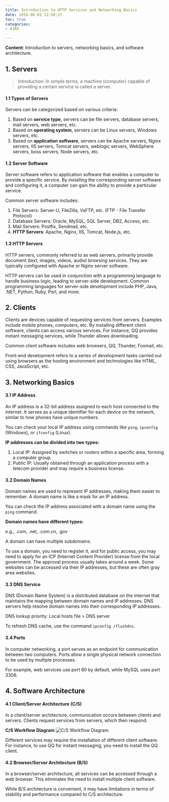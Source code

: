 ```yaml
---
title: Introduction to HTTP Services and Networking Basics
date: 2016-06-01 12:50:17
toc: true
categories:
- AJAX

---
```


**Content**: Introduction to servers, networking basics, and software architecture.
<!--more-->

## 1. Servers

> Introduction: In simple terms, a machine (computer) capable of providing a certain service is called a server.

#### 1.1 Types of Servers

Servers can be categorized based on various criteria:

1. Based on **service type**, servers can be file servers, database servers, mail servers, web servers, etc.
2. Based on **operating system**, servers can be Linux servers, Windows servers, etc.
3. Based on **application software**, servers can be Apache servers, Nginx servers, IIS servers, Tomcat servers, weblogic servers, WebSphere servers, boss servers, Node servers, etc.

#### 1.2 Server Software

Server software refers to application software that enables a computer to provide a specific service. By installing the corresponding server software and configuring it, a computer can gain the ability to provide a particular service.

Common server software includes:

1. File Servers: Server-U, FileZilla, VsFTP, etc. (FTP - File Transfer Protocol)
2. Database Servers: Oracle, MySQL, SQL Server, DB2, Access, etc.
3. Mail Servers: Postfix, Sendmail, etc.
4. **HTTP Servers**: Apache, Nginx, IIS, Tomcat, Node.js, etc.

#### 1.3 HTTP Servers

HTTP servers, commonly referred to as web servers, primarily provide document (text, images, videos, audio) browsing services. They are typically configured with Apache or Nginx server software.

HTTP servers can be used in conjunction with a programming language to handle business logic, leading to server-side development. Common programming languages for server-side development include PHP, Java, .NET, Python, Ruby, Perl, and more.

## 2. Clients

Clients are devices capable of requesting services from servers. Examples include mobile phones, computers, etc. By installing different client software, clients can access various services. For instance, QQ provides instant messaging services, while Thunder allows downloading.

Common client software includes web browsers, QQ, Thunder, Foxmail, etc.

Front-end development refers to a series of development tasks carried out using browsers as the hosting environment and technologies like HTML, CSS, JavaScript, etc.

## 3. Networking Basics

#### 3.1 IP Address

An IP address is a 32-bit address assigned to each host connected to the internet. It serves as a unique identifier for each device on the network, similar to how phones have unique numbers.

You can check your local IP address using commands like `ping`, `ipconfig` (Windows), or `ifconfig` (Linux).

**IP addresses can be divided into two types:**

1. Local IP: Assigned by switches or routers within a specific area, forming a computer group.
2. Public IP: Usually obtained through an application process with a telecom provider and may require a business license.

#### 3.2 Domain Names

Domain names are used to represent IP addresses, making them easier to remember. A domain name is like a mask for an IP address.

You can check the IP address associated with a domain name using the `ping` command.

**Domain names have different types:**

e.g., .com, .net, .com.cn, .gov

A domain can have multiple subdomains.

To use a domain, you need to register it, and for public access, you may need to apply for an ICP (Internet Content Provider) license from the local government. The approval process usually takes around a week. Some websites can be accessed via their IP addresses, but these are often gray area websites.

#### 3.3 DNS Service

DNS (Domain Name System) is a distributed database on the internet that maintains the mapping between domain names and IP addresses. DNS servers help resolve domain names into their corresponding IP addresses.

DNS lookup priority: Local hosts file > DNS server

To refresh DNS cache, use the command `ipconfig /flushdns`.

#### 3.4 Ports

In computer networking, a port serves as an endpoint for communication between two computers. Ports allow a single physical network connection to be used by multiple processes.

For example, web services use port 80 by default, while MySQL uses port 3306.

## 4. Software Architecture

#### 4.1 Client/Server Architecture (C/S)

In a client/server architecture, communication occurs between clients and servers. Clients request services from servers, which then respond.

**C/S Workflow Diagram**
![C/S Workflow Diagram](/images/8-1/CS工作流程图.png)

Different services may require the installation of different client software. For instance, to use QQ for instant messaging, you need to install the QQ client.

#### 4.2 Browser/Server Architecture (B/S)

In a browser/server architecture, all services can be accessed through a web browser. This eliminates the need to install multiple client software.

While B/S architecture is convenient, it may have limitations in terms of stability and performance compared to C/S architecture.